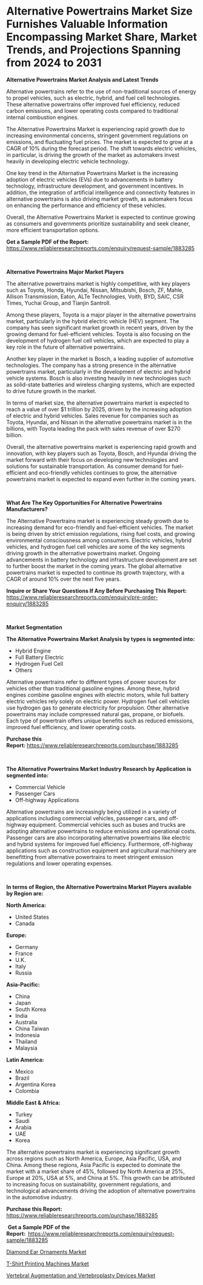 <p><h1>Alternative Powertrains Market Size Furnishes Valuable Information Encompassing Market Share, Market Trends, and Projections Spanning from 2024 to 2031</h1></p><p><strong>Alternative Powertrains Market Analysis and Latest Trends</strong></p>
<p><p>Alternative powertrains refer to the use of non-traditional sources of energy to propel vehicles, such as electric, hybrid, and fuel cell technologies. These alternative powertrains offer improved fuel efficiency, reduced carbon emissions, and lower operating costs compared to traditional internal combustion engines.</p><p>The Alternative Powertrains Market is experiencing rapid growth due to increasing environmental concerns, stringent government regulations on emissions, and fluctuating fuel prices. The market is expected to grow at a CAGR of 10% during the forecast period. The shift towards electric vehicles, in particular, is driving the growth of the market as automakers invest heavily in developing electric vehicle technology.</p><p>One key trend in the Alternative Powertrains Market is the increasing adoption of electric vehicles (EVs) due to advancements in battery technology, infrastructure development, and government incentives. In addition, the integration of artificial intelligence and connectivity features in alternative powertrains is also driving market growth, as automakers focus on enhancing the performance and efficiency of these vehicles.</p><p>Overall, the Alternative Powertrains Market is expected to continue growing as consumers and governments prioritize sustainability and seek cleaner, more efficient transportation options.</p></p>
<p><strong>Get a Sample PDF of the Report:&nbsp;</strong> <a href="https://www.reliableresearchreports.com/enquiry/request-sample/1883285">https://www.reliableresearchreports.com/enquiry/request-sample/1883285</a></p>
<p>&nbsp;</p>
<p><strong>Alternative Powertrains Major Market Players</strong></p>
<p><p>The alternative powertrains market is highly competitive, with key players such as Toyota, Honda, Hyundai, Nissan, Mitsubishi, Bosch, ZF, Mahle, Allison Transmission, Eaton, ALTe Technologies, Voith, BYD, SAIC, CSR Times, Yuchai Group, and Tianjin Santroll.</p><p>Among these players, Toyota is a major player in the alternative powertrains market, particularly in the hybrid electric vehicle (HEV) segment. The company has seen significant market growth in recent years, driven by the growing demand for fuel-efficient vehicles. Toyota is also focusing on the development of hydrogen fuel cell vehicles, which are expected to play a key role in the future of alternative powertrains.</p><p>Another key player in the market is Bosch, a leading supplier of automotive technologies. The company has a strong presence in the alternative powertrains market, particularly in the development of electric and hybrid vehicle systems. Bosch is also investing heavily in new technologies such as solid-state batteries and wireless charging systems, which are expected to drive future growth in the market.</p><p>In terms of market size, the alternative powertrains market is expected to reach a value of over $1 trillion by 2025, driven by the increasing adoption of electric and hybrid vehicles. Sales revenue for companies such as Toyota, Hyundai, and Nissan in the alternative powertrains market is in the billions, with Toyota leading the pack with sales revenue of over $270 billion.</p><p>Overall, the alternative powertrains market is experiencing rapid growth and innovation, with key players such as Toyota, Bosch, and Hyundai driving the market forward with their focus on developing new technologies and solutions for sustainable transportation. As consumer demand for fuel-efficient and eco-friendly vehicles continues to grow, the alternative powertrains market is expected to expand even further in the coming years.</p></p>
<p>&nbsp;</p>
<p><strong>What Are The Key Opportunities For Alternative Powertrains Manufacturers?</strong></p>
<p><p>The Alternative Powertrains market is experiencing steady growth due to increasing demand for eco-friendly and fuel-efficient vehicles. The market is being driven by strict emission regulations, rising fuel costs, and growing environmental consciousness among consumers. Electric vehicles, hybrid vehicles, and hydrogen fuel cell vehicles are some of the key segments driving growth in the alternative powertrains market. Ongoing advancements in battery technology and infrastructure development are set to further boost the market in the coming years. The global alternative powertrains market is expected to continue its growth trajectory, with a CAGR of around 10% over the next five years.</p></p>
<p><strong>Inquire or Share Your Questions If Any Before Purchasing This Report:</strong> <a href="https://www.reliableresearchreports.com/enquiry/pre-order-enquiry/1883285">https://www.reliableresearchreports.com/enquiry/pre-order-enquiry/1883285</a></p>
<p>&nbsp;</p>
<p><strong>Market Segmentation</strong></p>
<p><strong>The Alternative Powertrains Market Analysis by types is segmented into:</strong></p>
<p><ul><li>Hybrid Engine</li><li>Full Battery Electric</li><li>Hydrogen Fuel Cell</li><li>Others</li></ul></p>
<p><p>Alternative powertrains refer to different types of power sources for vehicles other than traditional gasoline engines. Among these, hybrid engines combine gasoline engines with electric motors, while full battery electric vehicles rely solely on electric power. Hydrogen fuel cell vehicles use hydrogen gas to generate electricity for propulsion. Other alternative powertrains may include compressed natural gas, propane, or biofuels. Each type of powertrain offers unique benefits such as reduced emissions, improved fuel efficiency, and lower operating costs.</p></p>
<p><strong>Purchase this Report:&nbsp;</strong><a href="https://www.reliableresearchreports.com/purchase/1883285">https://www.reliableresearchreports.com/purchase/1883285</a></p>
<p>&nbsp;</p>
<p><strong>The Alternative Powertrains Market Industry Research by Application is segmented into:</strong></p>
<p><ul><li>Commercial Vehicle</li><li>Passenger Cars</li><li>Off-highway Applications</li></ul></p>
<p><p>Alternative powertrains are increasingly being utilized in a variety of applications including commercial vehicles, passenger cars, and off-highway equipment. Commercial vehicles such as buses and trucks are adopting alternative powertrains to reduce emissions and operational costs. Passenger cars are also incorporating alternative powertrains like electric and hybrid systems for improved fuel efficiency. Furthermore, off-highway applications such as construction equipment and agricultural machinery are benefitting from alternative powertrains to meet stringent emission regulations and lower operating expenses.</p></p>
<p>&nbsp;</p>
<p><strong>In terms of Region, the Alternative Powertrains Market Players available by Region are:</strong></p>
<p>
    <p> <strong> North America: </strong>
        <ul>
            <li>United States</li>
            <li>Canada</li>
        </ul>
        </p> 
    <p> <strong> Europe: </strong>
        <ul>
            <li>Germany</li>
            <li>France</li>
            <li>U.K.</li>
            <li>Italy</li>
            <li>Russia</li>
        </ul>
        </p> 
    <p> <strong> Asia-Pacific: </strong>
        <ul>
            <li>China</li>
            <li>Japan</li>
            <li>South Korea</li>
            <li>India</li>
            <li>Australia</li>
            <li>China Taiwan</li>
            <li>Indonesia</li>
            <li>Thailand</li>
            <li>Malaysia</li>
        </ul>
        </p> 
    <p> <strong> Latin America: </strong>
        <ul>
            <li>Mexico</li>
            <li>Brazil</li>
            <li>Argentina Korea</li>
            <li>Colombia</li>
        </ul>
        </p> 
    <p> <strong> Middle East & Africa: </strong>
        <ul>
            <li>Turkey</li>
            <li>Saudi</li>
            <li>Arabia</li>
            <li>UAE</li>
            <li>Korea</li>
        </ul>
    </p>
    </p>
<p><p>The alternative powertrains market is experiencing significant growth across regions such as North America, Europe, Asia Pacific, USA, and China. Among these regions, Asia Pacific is expected to dominate the market with a market share of 45%, followed by North America at 25%, Europe at 20%, USA at 5%, and China at 5%. This growth can be attributed to increasing focus on sustainability, government regulations, and technological advancements driving the adoption of alternative powertrains in the automotive industry.</p></p>
<p><strong>Purchase this Report: </strong><a href="https://www.reliableresearchreports.com/purchase/1883285">https://www.reliableresearchreports.com/purchase/1883285</a></p>
<p>&nbsp;<strong>Get a Sample PDF of the Report:&nbsp;&nbsp;</strong><a href="https://www.reliableresearchreports.com/enquiry/request-sample/1883285">https://www.reliableresearchreports.com/enquiry/request-sample/1883285</a></p>
<p><strong></strong></p>
<p><p><a href="https://view.publitas.com/reportprime-1/diamond-ear-ornaments-market-insights-market-players-and-forecast-till-2030/">Diamond Ear Ornaments Market</a></p><p><a href="https://view.publitas.com/reportprime-1/t-shirt-printing-machines-market-furnish-information-about-market-size-market-share-market-dynamics-and-projections-spanning-from-2023-to-2030/">T-Shirt Printing Machines Market</a></p><p><a href="https://view.publitas.com/reportprime-1/vertebral-augmentation-and-vertebroplasty-devices-market-growth-market-trends-covid-19-impact-and-forecasts-for-period-from-2023-2030/">Vertebral Augmentation and Vertebroplasty Devices Market</a></p></p>